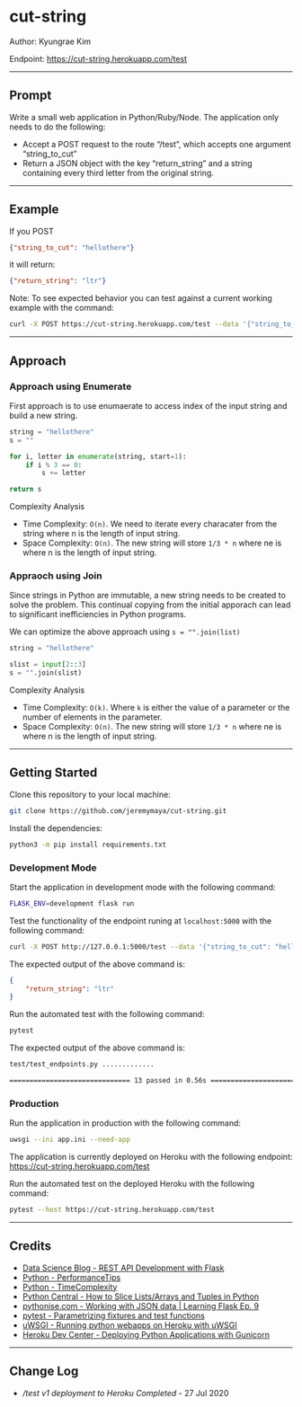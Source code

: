 # cut-string

Author: Kyungrae Kim

Endpoint: <https://cut-string.herokuapp.com/test>

----

## Prompt

Write a small web application in Python/Ruby/Node. The application only needs to do the following:

* Accept a POST request to the route “/test”, which accepts one argument “string_to_cut”
* Return a JSON object with the key “return_string” and a string containing every third letter from the original string.

----

## Example

If you POST

```JSON
{"string_to_cut": "hellothere"}
```

it will return:

```JSON
{"return_string": "ltr"}
```

Note: To see expected behavior you can test against a current working example with the command:

```bash
curl -X POST https://cut-string.herokuapp.com/test --data '{"string_to_cut": "hellothere"}' -H 'Content-Type: application/json'
```

----

## Approach

### Approach using Enumerate

First approach is to use enumaerate to access index of the input string and build a new string.

```Python
string = "hellothere"
s = ""

for i, letter in enumerate(string, start=1):
    if i % 3 == 0:
        s += letter

return s
```

Complexity Analysis

* Time Complexity: ```O(n)```. We need to iterate every characater from the string where n is the length of input string.
* Space Complexity: ```O(n)```. The new string will store  ```1/3 * n``` where ne is where n is the length of input string.

### Appraoch using Join

Since strings in Python are immutable, a new string needs to be created to solve the problem. This continual copying from the initial apporach can lead to significant inefficiencies in Python programs.

We can optimize the above approach using ```s = "".join(list)```

```Python
string = "hellothere"

slist = input[2::3]
s = "".join(slist)
```

Complexity Analysis

* Time Complexity: ```O(k)```. Where ```k``` is either the value of a parameter or the number of elements in the parameter.
* Space Complexity: ```O(n)```. The new string will store  ```1/3 * n``` where ne is where n is the length of input string.

----

## Getting Started

Clone this repository to your local machine:

```bash
git clone https://github.com/jeremymaya/cut-string.git
```

Install the dependencies:

```bash
python3 -m pip install requirements.txt
```

### Development Mode

Start the application in development mode with the following command:

```bash
FLASK_ENV=development flask run
```

Test the functionality of the endpoint runing at ```localhost:5000``` with the following command:

```bash
curl -X POST http://127.0.0.1:5000/test --data '{"string_to_cut": "hellothere"}' -H 'Content-Type: application/json'
```

The expected output of the above command is:

```JSON
{
    "return_string": "ltr"
}
```

Run the automated test with the following command:

```bash
pytest
```

The expected output of the above command is:

```bash
test/test_endpoints.py .............                                     [100%]

============================== 13 passed in 0.56s ==============================
```

### Production

Run the application in production with the following command:

```bash
uwsgi --ini app.ini --need-app
```

The application is currently deployed on Heroku with the following endpoint: <https://cut-string.herokuapp.com/test>

Run the automated test on the deployed Heroku with the following command:

```bash
pytest --host https://cut-string.herokuapp.com/test
```

----

## Credits

* [Data Science Blog - REST API Development with Flask](https://www.datascienceblog.net/post/programming/flask-api-development/)
* [Python - PerformanceTips](https://wiki.python.org/moin/PythonSpeed/PerformanceTips)
* [Python - TimeComplexity](https://wiki.python.org/moin/TimeComplexity#list)
* [Python Central - How to Slice Lists/Arrays and Tuples in Python](https://www.pythoncentral.io/how-to-slice-listsarrays-and-tuples-in-python/)
* [pythonise.com - Working with JSON data | Learning Flask Ep. 9](https://pythonise.com/series/learning-flask/working-with-json-in-flask)
* [pytest - Parametrizing fixtures and test functions](https://docs.pytest.org/en/latest/parametrize.html)
* [uWSGI - Running python webapps on Heroku with uWSGI](https://uwsgi-docs.readthedocs.io/en/latest/tutorials/heroku_python.html)
* [Heroku Dev Center - Deploying Python Applications with Gunicorn](https://devcenter.heroku.com/articles/python-gunicorn)

----

## Change Log

* */test v1 deployment to Heroku Completed* - 27 Jul 2020
